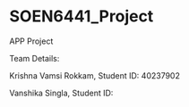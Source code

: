 # SOEN6441_Project
APP Project

Team Details:

Krishna Vamsi Rokkam, Student ID: 40237902

Vanshika Singla, Student ID: 
